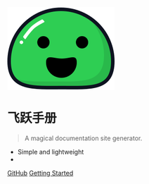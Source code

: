 ![logo](_media/icon.svg)

# 飞跃手册 

> A magical documentation site generator.

- Simple and lightweight
- 

[GitHub](https://github.com/WalterJ726/feiyuehandbook)
[Getting Started](#飞跃手册)